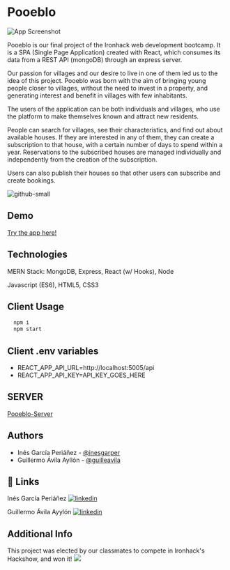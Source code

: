 
# Pooeblo

![App Screenshot](https://user-images.githubusercontent.com/69345715/188492140-f6ad62f6-2afc-48dc-8fa8-8501f35b4b90.png)

Pooeblo is our final project of the Ironhack web development bootcamp. 
It is a SPA (Single Page Application) created with React, which consumes its data from a REST API (mongoDB) 
through an express server.

Our passion for villages and our desire to live in one of them led us to the idea 
of this project. Pooeblo was born with the aim of bringing young people closer to villages, 
without the need to invest in a property, and generating interest and benefit in villages 
with few inhabitants.

The users of the application can be both individuals and villages, who use the platform 
to make themselves known and attract new residents. 

People can search for villages, see their characteristics, and find out about available houses. 
If they are interested in any of them, they can create a subscription to that house, 
with a certain number of days to spend within a year. Reservations to the subscribed houses 
are managed individually and independently from the creation of the subscription.

Users can also publish their houses so that other users can subscribe and create bookings.


![github-small](https://user-images.githubusercontent.com/69345715/188492432-605d75d8-58c4-402d-8698-2bd6c32919da.png)

## Demo

[Try the app here!](https://pooeblo.netlify.app/)

## Technologies
MERN Stack: MongoDB, Express, React (w/ Hooks), Node

Javascript (ES6), HTML5, CSS3
## Client Usage

```bash
  npm i
  npm start
```


## Client .env variables


- REACT_APP_API_URL=http://localhost:5005/api
- REACT_APP_API_KEY=API_KEY_GOES_HERE


## SERVER

[Pooeblo-Server](https://github.com/guilleavila/pooeblo-server)

## Authors

- Inés García Periáñez - [@inesgarper](https://www.github.com/octokatherine)
- Guillermo Ávila Ayllón - [@guilleavila](https://www.github.com/octokatherine)


## 🔗 Links
Inés García Periáñez
[![linkedin](https://img.shields.io/badge/linkedin-0A66C2?style=for-the-badge&logo=linkedin&logoColor=white)](https://www.linkedin.com/in/guillermo-%C3%A1vila/)

Guillermo Ávila Ayylón 
[![linkedin](https://img.shields.io/badge/linkedin-0A66C2?style=for-the-badge&logo=linkedin&logoColor=white)](https://www.linkedin.com/in/inesgarper/)


## Additional Info

This project was elected by our classmates to compete in Ironhack's Hackshow, and won it!
![](https://media.giphy.com/media/w5GPJlLqBEQVC38y6C/giphy.gif)

